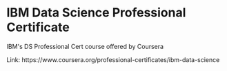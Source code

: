 # IBM Data Science Professional Certificate
IBM's DS Professional Cert course offered by Coursera
<p>
Link: https://www.coursera.org/professional-certificates/ibm-data-science
</p>
